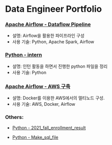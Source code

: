 # Data Engineer Portfolio


### [Apache Airflow - Dataflow Pipeline](https://github.com/Gon-seung/Movie_Data_Pipeline)

- 설명: Airflow을 활용한 파이프라인 구성
- 사용 기술: Python, Apache Spark, Airflow
  

### [Python - intern](https://github.com/Gon-seung/intern/tree/main/cuop)

- 설명: 인턴 활동을 하면서 진행한 python 파일을 정리
- 사용 기술: Python


### [Apache Airflow - AWS 구축](https://github.com/Gon-seung/data-engineer/tree/main/docker/docker_airflow)

- 설명: Docker를 이용한 AWS에서의 멀티노드 구성.
- 사용 기술: AWS, Docker, Airflow


### Others:
- [Python - 2021_fall_enrollment_result](https://github.com/Gon-seung/data-engineer/blob/main/python/01_2021_fall_enrollment_result.ipynb) 

- [Python - Make_sql_file](https://github.com/Gon-seung/data-engineer/blob/main/sql/spring_framework/make_sql_file.py) 

# 
